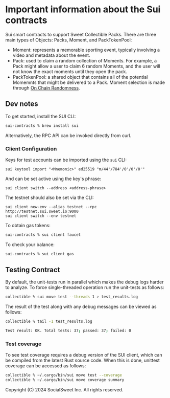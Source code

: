 # Important information about the Sui contracts

Sui smart contracts to support Sweet Collectible Packs. There are three main types of Objects: Packs, Moment, and PackTokenPool:

* Moment: represents a memorable sporting event, typically involving a video and metadata about the event.
* Pack: used to claim a random collection of Moments.  For example, a Pack might allow a user to claim 6 random Moments, and the user will not know the exact moments until they open the pack.
* PackTokenPool: a shared object that contains all of the potential Momemnts that might be delivered to a Pack. Moment selection is made through [On Chain Randomness](https://docs.sui.io/guides/developer/advanced/randomness-onchain).


## Dev notes

To get started, install the SUI CLI:

```sh
sui-contracts % brew install sui
```

Alternatively, the RPC API can be invoked directly from curl.

### Client Configuration

Keys for test accounts can be imported using the `sui` CLI:

```shell
sui keytool import "<Mnemonic>" ed25519 "m/44'/784'/0'/0'/0'"
```

And can be set active using the key's phrase:

```shell
sui client switch --address <address-phrase>
```

The testnet should also be set via the CLI:

```shell
sui client new-env --alias testnet --rpc http://testnet.sui.sweet.io:9000
sui client switch --env testnet
```

To obtain gas tokens:

```sh
sui-contracts % sui client faucet
```

To check your balance:

```sh
sui-contracts % sui client gas
```

## Testing Contract

By default, the unit-tests run in parallel which makes the debug
logs harder to analyze. To force single-threaded operation run the
unit-tests as follows:

```sh
collectible % sui move test --threads 1 > test_results.log
```

The result of the test along with any debug messages can be viewed as follows:

```sh
collectible % tail -1 test_results.log

Test result: OK. Total tests: 37; passed: 37; failed: 0
```

### Test coverage

To see test coverage requires a debug version of the SUI client, which can
be compiled from the latest Rust source code. When this is done, unittest
coverage can be accessed as follows:

```sh
collectible % ~/.cargo/bin/sui move test --coverage
collectible % ~/.cargo/bin/sui move coverage summary
```


Copyright (C) 2024 SocialSweet Inc.  All rights reserved.
